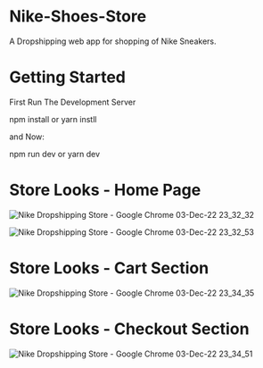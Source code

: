 # Nike-Shoes-Store
A Dropshipping web app for shopping of Nike Sneakers.

# Getting Started

First Run The Development Server

npm install or yarn instll

and Now:

npm run dev or yarn dev

# Store Looks - Home Page
![Nike Dropshipping Store - Google Chrome 03-Dec-22 23_32_32](https://user-images.githubusercontent.com/56152847/205465762-27e2d7ef-1936-4644-9d88-756a1a60bbb5.png)

![Nike Dropshipping Store - Google Chrome 03-Dec-22 23_32_53](https://user-images.githubusercontent.com/56152847/205465783-9eaa5a47-1a89-4a83-b44e-2c1d29a14a15.png)

# Store Looks - Cart Section
![Nike Dropshipping Store - Google Chrome 03-Dec-22 23_34_35](https://user-images.githubusercontent.com/56152847/205465812-a478f39d-f3c5-48f1-8316-0bfb167850c2.png)

# Store Looks - Checkout Section
![Nike Dropshipping Store - Google Chrome 03-Dec-22 23_34_51](https://user-images.githubusercontent.com/56152847/205465814-7ea46e66-da67-442a-8c4e-a1b1b6476a2a.png)




